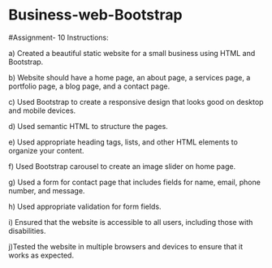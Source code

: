 # Business-web-Bootstrap
#Assignment- 10
Instructions:


a) Created a beautiful static website for a small business using HTML and Bootstrap.


b)  Website should have a home page, an about page, a services page, a portfolio page, a blog page, and a contact page.


c) Used Bootstrap to create a responsive design that looks good on desktop and mobile devices.


d) Used semantic HTML to structure the pages.


e) Used appropriate heading tags, lists, and other HTML elements to organize your content.


f) Used Bootstrap carousel  to create an image slider on home page.


g) Used a form for contact page that includes fields for name, email, phone number, and message.


h) Used appropriate validation for form fields.


i) Ensured that the website is accessible to all users, including those with disabilities.


j)Tested the website in multiple browsers and devices to ensure that it works as expected.


 


